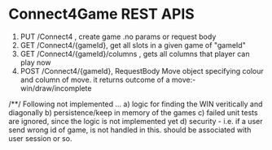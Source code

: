 Connect4Game REST APIS
====================================================
1) PUT /Connect4 , create game  .no params or request body
2) GET /Connect4/{gameId}, get all slots in a given game of "gameId"
3) GET /Connect4/{gameId}/columns , gets all columns that player can play now
4) POST /Connect4/{gameId}, RequestBody Move object specifying colour and column of move. it returns outcome of a move:- win/draw/incomplete

/**/
Following not implemented ...
a) logic for finding the WIN veritically and diagonally
b) persistence/keep in memory of the games
c) failed unit tests are ignored, since the logic is not implemented yet
d) security - i.e. if a user send wrong id of game, is not handled in this. should be associated with user session or so.


